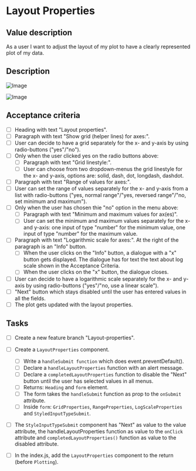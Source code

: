 # Layout Properties

## Value description

As a user I want to adjust the layout of my plot to have a clearly represented plot of my data.

## Description

![Image](https://github.com/catdieval/capstone-plotdata/assets/148444485/d1ff2adb-9cfd-43b8-b4ee-70244bc20dfd)

![Image](https://github.com/catdieval/capstone-plotdata/assets/148444485/82be2238-277e-465a-9553-36ac85fa5025)

## Acceptance criteria

- [ ] Heading with text "Layout properties".
- [ ] Paragraph with text "Show grid (helper lines) for axes:".
- [ ] User can decide to have a grid separately for the x- and y-axis by using radio-buttons ("yes"/"no").
- [ ] Only when the user clicked yes on the radio buttons above:
  - [ ] Paragraph with text "Grid linestyle:".
  - [ ] User can choose from two dropdown-menus the grid linestyle for the x- and y-axis, options are: solid, dash, dot, longdash, dashdot.
- [ ] Paragraph with text "Range of values for axes:".
- [ ] User can set the range of values separately for the x- and y-axis from a list with radio-buttons ("yes, normal range"/"yes, reversed range"/"no, set minimum and maximum").
- [ ] Only when the user has chosen thie "no" option in the menu above:
  - [ ] Paragraph with text "Minimum and maximum values for ax(es)".
  - [ ] User can set the minimum and maximum values separately for the x- and y-axis: one input of type "number" for the minimum value, one input of type "number" for the maximum value.
- [ ] Paragraph with text "Logarithmic scale for axes:". At the right of the paragraph is an "Info" button.
  - [ ] When the user clicks on the "Info" button, a dialogue with a "x" button gets displayed. The dialogue has for text the text about log scale shown in the Acceptance Criteria.
  - [ ] When the user clicks on the "x" button, the dialogue closes.
- [ ] User can decide to have a logarithmic scale separately for the x- and y-axis by using radio-buttons ("yes"/"no, use a linear scale").
- [ ] "Next" button which stays disabled until the user has entered values in all the fields.
- [ ] The plot gets updated with the layout properties.

## Tasks

- [ ] Create a new feature branch "Layout-properties".

- [ ] Create a `LayoutProperties` component.
  - [ ] Write a `handleSubmit function` which does event.preventDefault().
  - [ ] Declare a `handleLayoutProperties` function with an alert message.
  - [ ] Declare a `completedLayoutProperties` function to disable the "Next" button until the user has selected values in all menus.
  - [ ] Returns: `Heading` and `form` element.
  - [ ] The form takes the `handleSubmit` function as prop to the `onSubmit` attribute.
  - [ ] Inside `form`: `GridProperties`, `RangeProperties`, `LogScaleProperties` and `StyledInputTypeSubmit`.
- [ ] The `StyleInputTypeSubmit` component has "Next" as value to the value attribute, the handleLayoutProperties function as value to the `onClick` attribute and `completedLayoutProperties()` function as value to the disabled attribute.

- [ ] In the index.js, add the `LayoutProperties` component to the return (before `Plotting`).
